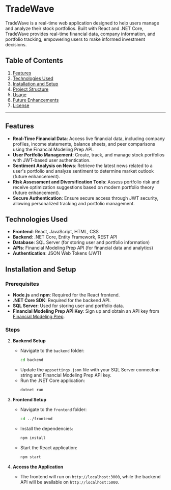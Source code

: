 # TradeWave

TradeWave is a real-time web application designed to help users manage and analyze their stock portfolios. Built with React and .NET Core, TradeWave provides real-time financial data, company information, and portfolio tracking, empowering users to make informed investment decisions.

## Table of Contents
1. [Features](#features)
2. [Technologies Used](#technologies-used)
3. [Installation and Setup](#installation-and-setup)
4. [Project Structure](#project-structure)
5. [Usage](#usage)
6. [Future Enhancements](#future-enhancements)
7. [License](#license)

---

## Features

- **Real-Time Financial Data**: Access live financial data, including company profiles, income statements, balance sheets, and peer comparisons using the Financial Modeling Prep API.
- **User Portfolio Management**: Create, track, and manage stock portfolios with JWT-based user authentication.
- **Sentiment Analysis on News**: Retrieve the latest news related to a user's portfolio and analyze sentiment to determine market outlook (future enhancement).
- **Risk Assessment and Diversification Tools**: Assess portfolio risk and receive optimization suggestions based on modern portfolio theory (future enhancement).
- **Secure Authentication**: Ensure secure access through JWT security, allowing personalized tracking and portfolio management.

## Technologies Used

- **Frontend**: React, JavaScript, HTML, CSS
- **Backend**: .NET Core, Entity Framework, REST API
- **Database**: SQL Server (for storing user and portfolio information)
- **APIs**: Financial Modeling Prep API (for financial data and analytics)
- **Authentication**: JSON Web Tokens (JWT)

## Installation and Setup

### Prerequisites

- **Node.js** and **npm**: Required for the React frontend.
- **.NET Core SDK**: Required for the backend API.
- **SQL Server**: Used for storing user and portfolio data.
- **Financial Modeling Prep API Key**: Sign up and obtain an API key from [Financial Modeling Prep](https://financialmodelingprep.com/developer/docs).

### Steps

2. **Backend Setup**
   - Navigate to the `backend` folder:
     ```bash
     cd backend
     ```
   - Update the `appsettings.json` file with your SQL Server connection string and Financial Modeling Prep API key.
   - Run the .NET Core application:
     ```bash
     dotnet run
     ```

3. **Frontend Setup**
   - Navigate to the `frontend` folder:
     ```bash
     cd ../frontend
     ```
   - Install the dependencies:
     ```bash
     npm install
     ```
   - Start the React application:
     ```bash
     npm start
     ```

4. **Access the Application**
   - The frontend will run on `http://localhost:3000`, while the backend API will be available on `http://localhost:5000`.
